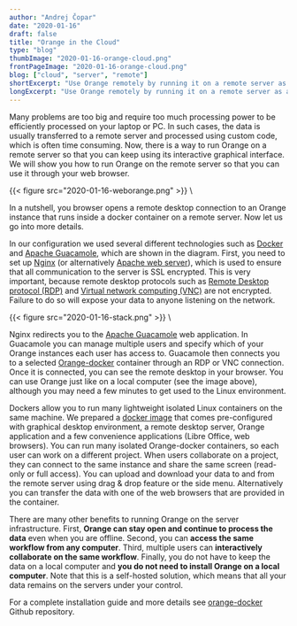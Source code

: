 ```yaml
---
author: "Andrej Čopar"
date: "2020-01-16"
draft: false
title: "Orange in the Cloud"
type: "blog"
thumbImage: "2020-01-16-orange-cloud.png"
frontPageImage: "2020-01-16-orange-cloud.png"
blog: ["cloud", "server", "remote"]
shortExcerpt: "Use Orange remotely by running it on a remote server as a docker container."
longExcerpt: "Use Orange remotely by running it on a remote server as a docker container."
---
```


Many problems are too big and require too much processing power to be efficiently processed on your laptop or PC. In such cases, the data is usually transferred to a remote server and processed using custom code, which is often time consuming. Now, there is a way to run Orange on a remote server so that you can keep using its interactive graphical interface. We will show you how to run Orange on the remote server so that you can use it through your web browser.

{{< figure src="2020-01-16-weborange.png" >}}
\

In a nutshell, you browser opens a remote desktop connection to an Orange instance that runs inside a docker container on a remote server. Now let us go into more details.

In our configuration we used several different technologies such as [Docker](https://www.docker.com/) and [Apache Guacamole](https://guacamole.apache.org/), which are shown in the diagram. First, you need to set up [Nginx](https://nginx.org/en/) (or alternatively [Apache web server](https://httpd.apache.org/)), which is used to ensure that all communication to the server is SSL encrypted. This is very important, because remote desktop protocols such as [Remote Desktop protocol (RDP)](https://en.wikipedia.org/wiki/Remote_Desktop_Protocol) and [Virtual network computing (VNC)](https://en.wikipedia.org/wiki/Virtual_Network_Computing) are not encrypted. Failure to do so will expose your data to anyone listening on the network.

{{< figure src="2020-01-16-stack.png" >}}
\

Nginx redirects you to the [Apache Guacamole](https://guacamole.apache.org/) web application. In Guacamole you can manage multiple users and specify which of your Orange instances each user has access to. Guacamole then connects you to a selected [Orange-docker](https://github.com/biolab/orange-docker) container through an RDP or VNC connection. Once it is connected, you can see the remote desktop in your browser. You can use Orange just like on a local computer (see the image above), although you may need a few minutes to get used to the Linux environment.

Dockers allow you to run many lightweight isolated Linux containers on the same machine. We prepared a [docker image](https://github.com/biolab/orange-docker) that comes pre-configured with graphical desktop environment, a remote desktop server, Orange application and a few convenience applications (Libre Office, web browsers). You can run many isolated Orange-docker containers, so each user can work on a different project. When users collaborate on a project, they can connect to the same instance and share the same screen (read-only or full access). You can upload and download your data to and from the remote server using drag & drop feature or the side menu. Alternatively you can transfer the data with one of the web browsers that are provided in the container.

There are many other benefits to running Orange on the server infrastructure. First, **Orange can stay open and continue to process the data** even when you are offline. Second, you can **access the same workflow from any computer**. Third, multiple users can **interactively collaborate on the same workflow**. Finally, you do not have to keep the data on a local computer and **you do not need to install Orange on a local computer**. Note that this is a self-hosted solution, which means that all your data remains on the servers under your control.

For a complete installation guide and more details see [orange-docker](https://github.com/biolab/orange-docker) Github repository.
